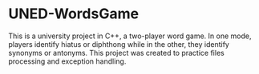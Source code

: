 # UNED-WordsGame
This is a university project in C++, a two-player word game. In one mode, players identify hiatus or diphthong while in the other, they identify synonyms or antonyms. This project was created to practice files processing and exception handling.
